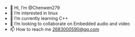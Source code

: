 - 👋 Hi, I’m @Chenwen279
- 👀 I’m interested in linux
- 🌱 I’m currently learning C++
- 💞️ I’m looking to collaborate on Embedded audio and video
- 📫 How to reach me 2683000590@qq.com

<!---
Chenwen279/Chenwen279 is a ✨ special ✨ repository because its `README.md` (this file) appears on your GitHub profile.
You can click the Preview link to take a look at your changes.
--->

